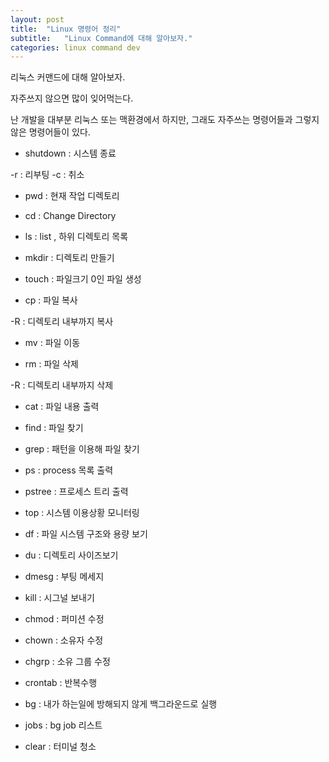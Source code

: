 ```yaml
---
layout: post
title:  "Linux 명령어 정리"
subtitle:   "Linux Command에 대해 알아보자."
categories: linux command dev
---
```


리눅스 커맨드에 대해 알아보자.

자주쓰지 않으면 많이 잊어먹는다.

난 개발을 대부분 리눅스 또는 맥환경에서 하지만, 그래도 자주쓰는 명령어들과 그렇지 않은 명령어들이 있다.

- shutdown : 시스템 종료 

-r : 리부팅
-c : 취소

- pwd : 현재 작업 디렉토리

- cd : Change Directory

- ls : list , 하위 디렉토리 목록

- mkdir : 디렉토리 만들기

- touch : 파일크기 0인 파일 생성

- cp : 파일 복사

-R : 디렉토리 내부까지 복사

- mv : 파일 이동

- rm : 파일 삭제

-R : 디렉토리 내부까지 삭제

- cat : 파일 내용 출력

- find : 파일 찾기

- grep : 패턴을 이용해 파일 찾기

- ps : process 목록 출력

- pstree : 프로세스 트리 출력

- top : 시스템 이용상황 모니터링

- df : 파일 시스템 구조와 용량 보기

- du : 디렉토리 사이즈보기

- dmesg : 부팅 메세지

- kill : 시그널 보내기

- chmod : 퍼미션 수정

- chown : 소유자 수정

- chgrp : 소유 그룹 수정

- crontab : 반복수행

- bg : 내가 하는일에 방해되지 않게 백그라운드로 실행

- jobs : bg job 리스트

- clear : 터미널 청소